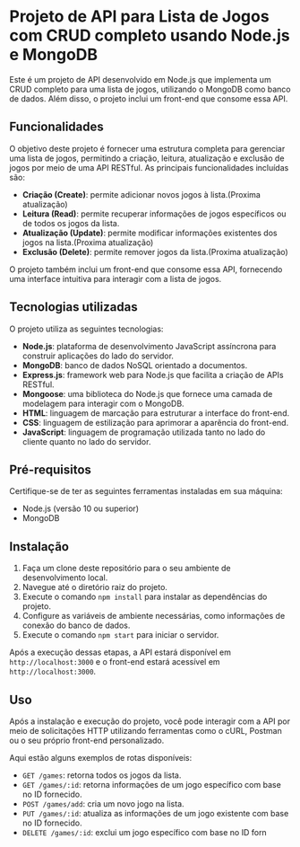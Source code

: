 # Projeto de API para Lista de Jogos com CRUD completo usando Node.js e MongoDB

Este é um projeto de API desenvolvido em Node.js que implementa um CRUD completo para uma lista de jogos, utilizando o MongoDB como banco de dados. Além disso, o projeto inclui um front-end que consome essa API.

## Funcionalidades

O objetivo deste projeto é fornecer uma estrutura completa para gerenciar uma lista de jogos, permitindo a criação, leitura, atualização e exclusão de jogos por meio de uma API RESTful. As principais funcionalidades incluídas são:

- **Criação (Create)**: permite adicionar novos jogos à lista.(Proxima atualização)
- **Leitura (Read)**: permite recuperar informações de jogos específicos ou de todos os jogos da lista.
- **Atualização (Update)**: permite modificar informações existentes dos jogos na lista.(Proxima atualização)
- **Exclusão (Delete)**: permite remover jogos da lista.(Proxima atualização)

O projeto também inclui um front-end que consome essa API, fornecendo uma interface intuitiva para interagir com a lista de jogos.

## Tecnologias utilizadas

O projeto utiliza as seguintes tecnologias:

- **Node.js**: plataforma de desenvolvimento JavaScript assíncrona para construir aplicações do lado do servidor.
- **MongoDB**: banco de dados NoSQL orientado a documentos.
- **Express.js**: framework web para Node.js que facilita a criação de APIs RESTful.
- **Mongoose**: uma biblioteca do Node.js que fornece uma camada de modelagem para interagir com o MongoDB.
- **HTML**: linguagem de marcação para estruturar a interface do front-end.
- **CSS**: linguagem de estilização para aprimorar a aparência do front-end.
- **JavaScript**: linguagem de programação utilizada tanto no lado do cliente quanto no lado do servidor.

## Pré-requisitos

Certifique-se de ter as seguintes ferramentas instaladas em sua máquina:

- Node.js (versão 10 ou superior)
- MongoDB

## Instalação

1. Faça um clone deste repositório para o seu ambiente de desenvolvimento local.
2. Navegue até o diretório raiz do projeto.
3. Execute o comando `npm install` para instalar as dependências do projeto.
4. Configure as variáveis de ambiente necessárias, como informações de conexão do banco de dados.
5. Execute o comando `npm start` para iniciar o servidor.

Após a execução dessas etapas, a API estará disponível em `http://localhost:3000` e o front-end estará acessível em `http://localhost:3000`.

## Uso

Após a instalação e execução do projeto, você pode interagir com a API por meio de solicitações HTTP utilizando ferramentas como o cURL, Postman ou o seu próprio front-end personalizado.

Aqui estão alguns exemplos de rotas disponíveis:

- `GET /games`: retorna todos os jogos da lista.
- `GET /games/:id`: retorna informações de um jogo específico com base no ID fornecido.
- `POST /games/add`: cria um novo jogo na lista.
- `PUT /games/:id`: atualiza as informações de um jogo existente com base no ID fornecido.
- `DELETE /games/:id`: exclui um jogo específico com base no ID forn
